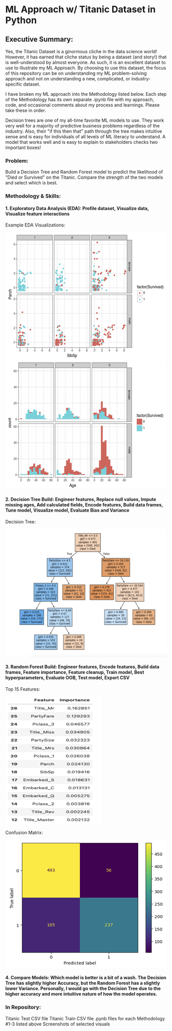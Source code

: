 # ML Approach w/ Titanic Dataset in Python

## Executive Summary:

Yes, the Titanic Dataset is a ginormous cliche in the data science world!  However, it has earned that cliche status by being a dataset (and story!) that is well-understood by almost everyone.  As such, it is an excellent dataset to use to illustrate my ML Approach.  By choosing to use this dataset, the focus of this repository can be on understanding my ML problem-solving approach and not on understanding a new, complicated, or industry-specific dataset.  

I have broken my ML approach into the Methodology listed below.  Each step of the Methodology has its own separate .ipynb file with my approach, code, and occasional comments about my process and learnings.  Please take these in order.  

Decision trees are one of my all-time favorite ML models to use.  They work very well for a majority of predictive business problems regardless of the industry.  Also, their "if this then that" path through the tree makes intuitive sense and is easy for individuals of all levels of ML literacy to understand.  A model that works well and is easy to explain to stakeholders checks two important boxes!  


### Problem: 

Build a Decision Tree and Random Forest model to predict the likelihood of "Died or Survived" on the Titanic. Compare the strength of the two models and select which is best.       


### Methodology & Skills: 

#### 1. Exploratory Data Analysis (EDA): Profile dataset, Visualize data, Visualize feature interactions

Example EDA Visualizations:

<img src="SibSpParch.png" width="600" height="400">

<img src="AgeCount.png" width="600" height="400">
   
#### 2. Decision Tree Build: Engineer features, Replace null values, Impute missing ages, Add calculated fields, Encode features, Build data frames, Tune model, Visualize model, Evaluate Bias and Variance

Decision Tree: 

<img src="DecisionTree.png" width="600" height="400">

#### 3. Random Forest Build: Engineer features, Encode features, Build data frames, Feature importance, Feature cleanup, Train model, Best hyperparameters, Evaluate OOB, Test model, Export CSV 

Top 15 Features: 

<img src="TopFeatures.png" width="300" height="400">

Confusion Matrix: 

<img src="ConfusionMatrix.png" width="600" height="400">

#### 4. Compare Models: Which model is better is a bit of a wash.  The Decision Tree has slightly higher Accuracy, but the Random Forest has a slightly lower Variance.  Personally, I would go with the Decision Tree due to the higher accuracy and more intuitive nature of how the model operates.    


### In Repository: 
Titanic Test CSV file
Titanic Train CSV file
.pynb files for each Methodology #1-3 listed above
Screenshots of selected visuals 
